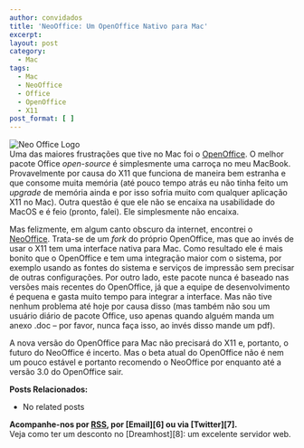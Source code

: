 ```yaml
---
author: convidados
title: 'NeoOffice: Um OpenOffice Nativo para Mac'
excerpt:
layout: post
category:
  - Mac
tags:
  - Mac
  - NeoOffice
  - Office
  - OpenOffice
  - X11
post_format: [ ]
---
```

![Neo Office Logo][1]  
Uma das maiores frustrações que tive no Mac foi o [OpenOffice][2]. O melhor pacote Office *open-source* é simplesmente uma carroça no meu MacBook. Provavelmente por causa do X11 que funciona de maneira bem estranha e que consome muita memória (até pouco tempo atrás eu não tinha feito um *upgrade* de memória ainda e por isso sofria muito com qualquer aplicação X11 no Mac). Outra questão é que ele não se encaixa na usabilidade do MacOS e é feio (pronto, falei). Ele simplesmente não encaixa. 

Mas felizmente, em algum canto obscuro da internet, encontrei o [NeoOffice][3]. Trata-se de um *fork* do próprio OpenOffice, mas que ao invés de usar o X11 tem uma interface nativa para Mac. Como resultado ele é mais bonito que o OpenOffice e tem uma integração maior com o sistema, por exemplo usando as fontes do sistema e serviços de impressão sem precisar de outras configurações. Por outro lado, este pacote nunca é baseado nas versões mais recentes do OpenOffice, já que a equipe de desenvolvimento é pequena e gasta muito tempo para integrar a interface. Mas não tive nenhum problema até hoje por causa disso (mas também não sou um usuário diário de pacote Office, uso apenas quando alguém manda um anexo .doc – por favor, nunca faça isso, ao invés disso mande um pdf). 

A nova versão do OpenOffice para Mac não precisará do X11 e, portanto, o futuro do NeoOffice é incerto. Mas o beta atual do OpenOffice não é nem um pouco estável e portanto recomendo o NeoOffice por enquanto até a versão 3.0 do OpenOffice sair. 

**Posts Relacionados:** 
*   No related posts









**Acompanhe-nos por [ RSS][5], por [Email][6] ou via [Twitter][7].**  
Veja como ter um desconto no [Dreamhost][8]: um excelente servidor web.

 [1]: http://vidageek.net/wp-content/uploads/2008/08/neo-office-logo.jpg
 [2]: http://www.openoffice.org/ "OpenOffice"
 [3]: http://www.neooffice.org/neojava/en/index.php "NeoOffice"
 [4]: https://twitter.com/share
 [5]: http://feeds.feedburner.com/VidaGeek



